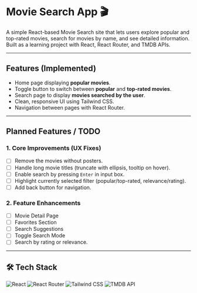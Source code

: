 # Movie Search App 🎬

A simple React-based Movie Search site that lets users explore popular and top-rated movies, search for movies by name, and see detailed information. Built as a learning project with React, React Router, and TMDB APIs.

---

## Features (Implemented)

- Home page displaying **popular movies**.
- Toggle button to switch between **popular** and **top-rated movies**.
- Search page to display **movies searched by the user**.
- Clean, responsive UI using Tailwind CSS.
- Navigation between pages with React Router.

---

## Planned Features / TODO

### 1. Core Improvements (UX Fixes)

- [ ] Remove the movies without posters.
- [ ] Handle long movie titles (truncate with ellipsis, tooltip on hover).
- [ ] Enable search by pressing `Enter` in input box.
- [ ] Highlight currently selected filter (popular/top-rated, relevance/rating).
- [ ] Add back button for navigation.

### 2. Feature Enhancements

- [ ] Movie Detail Page
- [ ] Favorites Section
- [ ] Search Suggestions
- [ ] Toggle Search Mode
- [ ] Search by rating or relevance.

---

## 🛠 Tech Stack

![React](https://img.shields.io/badge/React-19.1-blue) ![React Router](https://img.shields.io/badge/React%20Router-v7-red) ![Tailwind CSS](https://img.shields.io/badge/Tailwind%20CSS-v4-teal) ![TMDB API](https://img.shields.io/badge/TMDB-API-informational)
